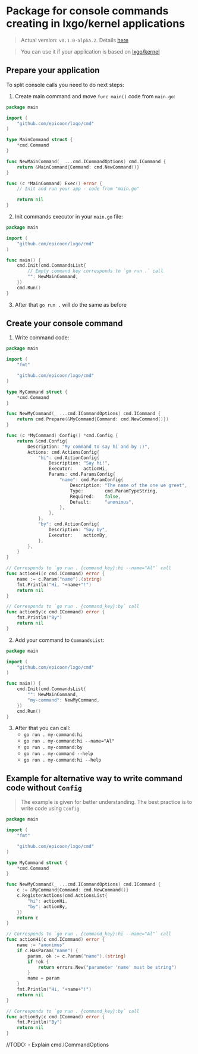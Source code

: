 # Package for console commands creating in lxgo/kernel applications

> Actual version: `v0.1.0-alpha.2`. Details [here](https://github.com/epicoon/lxgo/tree/master/cmd/CHANGE_LOG.md)

> You can use it if your application is based on [lxgo/kernel](https://github.com/epicoon/lxgo/tree/master/kernel)

## Prepare your application

To split console calls you need to do next steps:

1. Create main command and move `func main()` code from `main.go`:
```go
package main

import (
	"github.com/epicoon/lxgo/cmd"
)

type MainCommand struct {
	*cmd.Command
}

func NewMainCommand(_ ...cmd.ICommandOptions) cmd.ICommand {
	return &MainCommand{Command: cmd.NewCommand()}
}

func (c *MainCommand) Exec() error {
	// Init and run your app - code from "main.go"

	return nil
}
```

2. Init commands executor in your `main.go` file:
```go
package main

import (
	"github.com/epicoon/lxgo/cmd"
)

func main() {
	cmd.Init(cmd.CommandsList{
		// Empty command key corresponds to `go run .` call
		"": NewMainCommand,
	})
	cmd.Run()
}
```

3. After that `go run .` will do the same as before


## Create your console command

1. Write command code:
```go
package main

import (
	"fmt"

	"github.com/epicoon/lxgo/cmd"
)

type MyCommand struct {
	*cmd.Command
}

func NewMyCommand(_ ...cmd.ICommandOptions) cmd.ICommand {
	return cmd.Prepare(&MyCommand{Command: cmd.NewCommand()})
}

func (c *MyCommand) Config() *cmd.Config {
	return &cmd.Config{
		Description: "My command to say hi and by :)",
		Actions: cmd.ActionsConfig{
			"hi": cmd.ActionConfig{
				Description: "Say hi!",
				Executor:    actionHi,
				Params: cmd.ParamsConfig{
					"name": cmd.ParamConfig{
						Description: "The name of the one we greet",
						Type:        cmd.ParamTypeString,
						Required:    false,
						Default:     "anonimus",
					},
				},
			},
			"by": cmd.ActionConfig{
				Description: "Say by",
				Executor:    actionBy,
			},
		},
	}
}

// Corresponds to `go run . {command_key}:hi --name="Al"` call
func actionHi(c cmd.ICommand) error {
	name := c.Param("name").(string)
	fmt.Println("Hi, "+name+"!")
	return nil
}

// Corresponds to `go run . {command_key}:by` call
func actionBy(c cmd.ICommand) error {
	fmt.Println("By")
	return nil
}
```

2. Add your command to `CommandsList`:
```go
package main

import (
	"github.com/epicoon/lxgo/cmd"
)

func main() {
	cmd.Init(cmd.CommandsList{
		"": NewMainCommand,
		"my-command": NewMyCommand,
	})
	cmd.Run()
}
```

3. After that you can call:
    - `go run . my-command:hi`
    - `go run . my-command:hi --name="Al"`
    - `go run . my-command:by`
    - `go run . my-command --help`
    - `go run . my-command:hi --help`

## Example for alternative way to write command code without `Config`
> The example is given for better understanding. The best practice is to write code using `Config`
```go
package main

import (
	"fmt"

	"github.com/epicoon/lxgo/cmd"
)

type MyCommand struct {
	*cmd.Command
}

func NewMyCommand(_ ...cmd.ICommandOptions) cmd.ICommand {
	c := &MyCommand{Command: cmd.NewCommand()}
	c.RegisterActions(cmd.ActionsList{
		"hi": actionHi,
		"by": actionBy,
	})
	return c
}

// Corresponds to `go run . {command_key}:hi --name="Al"` call
func actionHi(c cmd.ICommand) error {
	name := "anonimus"
	if c.HasParam("name") {
		param, ok := c.Param("name").(string)
		if !ok {
			return errors.New("parameter 'name' must be string")
		}
		name = param
	}
	fmt.Println("Hi, "+name+"!")
	return nil
}

// Corresponds to `go run . {command_key}:by` call
func actionBy(c cmd.ICommand) error {
	fmt.Println("By")
	return nil
}
```


//TODO:
    - Explain cmd.ICommandOptions
